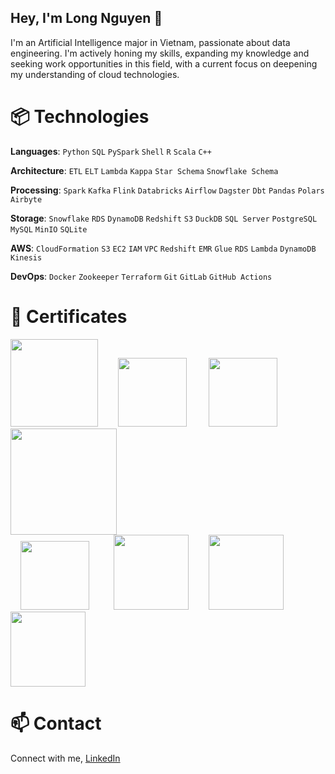 ## Hey, I'm Long Nguyen 👋

I'm an Artificial Intelligence major in Vietnam, passionate about data engineering. I'm actively honing my skills, expanding my knowledge and seeking work opportunities in this field, with a current focus on deepening my understanding of cloud technologies.

# 📦 Technologies

**Languages**: `Python` `SQL` `PySpark` `Shell` `R` `Scala` `C++` 

**Architecture**: `ETL` `ELT` `Lambda` `Kappa` `Star Schema` `Snowflake Schema`

**Processing**: `Spark` `Kafka` `Flink` `Databricks` `Airflow` `Dagster` `Dbt` `Pandas` `Polars` `Airbyte`

**Storage**: `Snowflake` `RDS` `DynamoDB` `Redshift` `S3` `DuckDB` `SQL Server` `PostgreSQL` `MySQL` `MinIO` `SQLite`

**AWS**: `CloudFormation` `S3` `EC2` `IAM` `VPC` `Redshift` `EMR` `Glue` `RDS` `Lambda` `DynamoDB` `Kinesis`

**DevOps**: `Docker` `Zookeeper` `Terraform` `Git` `GitLab` `GitHub Actions`


# 📢 Certificates
<img src="https://github.com/user-attachments/assets/55c5b142-299b-4b09-b353-bac9623613a5" width="140px" style="display:inline-block;">
&nbsp;&nbsp;&nbsp;&nbsp;&nbsp;&nbsp;
<img src="https://github.com/user-attachments/assets/11bc2c30-8171-465c-833c-061776d48690" width="110px" style="display:inline-block;">
&nbsp;&nbsp;&nbsp;&nbsp;&nbsp;&nbsp;&nbsp;
<img src="https://github.com/user-attachments/assets/8cb6179d-457d-491d-9164-16aa76c89a78" width="110px" style="display:inline-block;">
&nbsp;&nbsp;&nbsp;&nbsp;
<img src="https://github.com/user-attachments/assets/c33cfb94-6006-4528-942b-29700c4e106e" width="170px" style="display:inline-block;"> <br>
&nbsp;&nbsp;&nbsp;
<img src="https://github.com/user-attachments/assets/0dc9c966-a621-4828-bd5c-0c93e397ce18" width="110px" style="display:inline-block;">
&nbsp;&nbsp;&nbsp;&nbsp;&nbsp;&nbsp;&nbsp;&nbsp;
<img src="https://github.com/user-attachments/assets/0f6862ec-e550-4736-aaf8-7dbdad321811" width="120px" style="display:inline-block;">
&nbsp;&nbsp;&nbsp;&nbsp;&nbsp;&nbsp
<img src="https://github.com/user-attachments/assets/cad04b7f-573b-4d92-be61-985a9efab470" width="120px" style="display:inline-block;">
&nbsp;&nbsp;&nbsp;&nbsp;&nbsp;&nbsp;
<img src="https://github.com/user-attachments/assets/4ab3a840-ac1c-4031-ad81-90dd2b54e311" width="120px" style="display:inline-block;"> 
<!-- &nbsp;&nbsp;&nbsp;&nbsp;&nbsp;
<img src="https://github.com/user-attachments/assets/19c715da-2dd2-4cfd-9b09-3283831241fb" width="120px" style="display:inline-block;">  -->

<!--# ⚡ Fun fact

- One-Punch Man is my favorite anime.
- I enjoy listening to gentle songs, but sometimes I also like remixes.
- I'm 21 years old but I don't know how to swim.
-->

# 📫 Contact

Connect with me, [LinkedIn](https://www.linkedin.com/in/long-nguyen-de203/)


